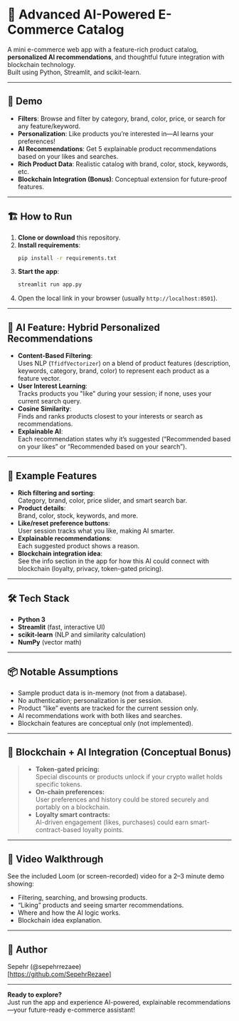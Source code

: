 # 🛒 Advanced AI-Powered E-Commerce Catalog

A mini e-commerce web app with a feature-rich product catalog, **personalized AI recommendations**, and thoughtful future integration with blockchain technology.  
Built using Python, Streamlit, and scikit-learn.

---

## 🚀 Demo

- **Filters**: Browse and filter by category, brand, color, price, or search for any feature/keyword.
- **Personalization**: Like products you’re interested in—AI learns your preferences!
- **AI Recommendations**: Get 5 explainable product recommendations based on your likes and searches.
- **Rich Product Data**: Realistic catalog with brand, color, stock, keywords, etc.
- **Blockchain Integration (Bonus)**: Conceptual extension for future-proof features.

---

## 🏗️ How to Run

1. **Clone or download** this repository.
2. **Install requirements**:
    ```bash
    pip install -r requirements.txt
    ```
3. **Start the app**:
    ```bash
    streamlit run app.py
    ```
4. Open the local link in your browser (usually `http://localhost:8501`).

---

## 🤖 AI Feature: Hybrid Personalized Recommendations

- **Content-Based Filtering**:  
  Uses NLP (`TfidfVectorizer`) on a blend of product features (description, keywords, category, brand, color) to represent each product as a feature vector.
- **User Interest Learning**:  
  Tracks products you "like" during your session; if none, uses your current search query.
- **Cosine Similarity**:  
  Finds and ranks products closest to your interests or search as recommendations.
- **Explainable AI**:  
  Each recommendation states why it’s suggested (“Recommended based on your likes” or “Recommended based on your search”).

---

## 📝 Example Features

- **Rich filtering and sorting**:  
  Category, brand, color, price slider, and smart search bar.
- **Product details**:  
  Brand, color, stock, keywords, and more.
- **Like/reset preference buttons**:  
  User session tracks what you like, making AI smarter.
- **Explainable recommendations**:  
  Each suggested product shows a reason.
- **Blockchain integration idea**:  
  See the info section in the app for how this AI could connect with blockchain (loyalty, privacy, token-gated pricing).

---

## 🛠️ Tech Stack

- **Python 3**
- **Streamlit** (fast, interactive UI)
- **scikit-learn** (NLP and similarity calculation)
- **NumPy** (vector math)

---

## 📦 Notable Assumptions

- Sample product data is in-memory (not from a database).
- No authentication; personalization is per session.
- Product “like” events are tracked for the current session only.
- AI recommendations work with both likes and searches.
- Blockchain features are conceptual only (not implemented).

---

## 🔗 Blockchain + AI Integration (Conceptual Bonus)

> - **Token-gated pricing:**  
>   Special discounts or products unlock if your crypto wallet holds specific tokens.
> - **On-chain preferences:**  
>   User preferences and history could be stored securely and portably on a blockchain.
> - **Loyalty smart contracts:**  
>   AI-driven engagement (likes, purchases) could earn smart-contract-based loyalty points.

---

## 🎥 Video Walkthrough

See the included Loom (or screen-recorded) video for a 2–3 minute demo showing:
- Filtering, searching, and browsing products.
- “Liking” products and seeing smarter recommendations.
- Where and how the AI logic works.
- Blockchain idea explanation.

---

## 👤 Author

Sepehr (@sepehrrezaee)  
[https://github.com/SepehrRezaee]

---

**Ready to explore?**  
Just run the app and experience AI-powered, explainable recommendations—your future-ready e-commerce assistant!
